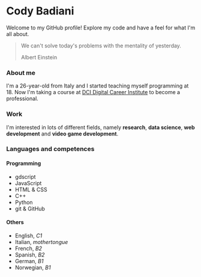 # Cody Badiani

Welcome to my GitHub profile!
Explore my code and have a feel for what I'm all about.

> We can't solve today's problems with the mentality of yesterday.
>
> Albert Einstein

### About me

I'm a 26-year-old from Italy and I started teaching myself programming at 18. Now I'm taking a course at [DCI Digital Career Institute](https://digitalcareerinstitute.org/) to become a professional.

### Work

I'm interested in lots of different fields, namely **research**, **data science**, **web development** and **video game development**.

### Languages and competences

#### Programming

- gdscript
- JavaScript
- HTML & CSS
- C++
- Python
- git & GitHub

#### Others

- English, *C1*
- Italian, *mothertongue*
- French, *B2*
- Spanish, *B2*
- German, *B1*
- Norwegian, *B1*
